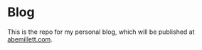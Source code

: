 # Blog

This is the repo for my personal blog, which will be published at [abemillett.com](https://abemillett.com).
